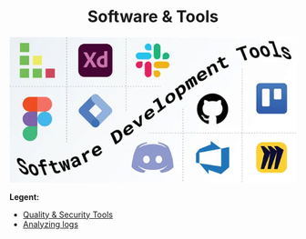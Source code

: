 <div align="center">

# **Software & Tools**

![Software & Tools](./pic/software.gif)
</div>

__Legent:__

  * [Quality & Security Tools](./files/quality_and_security.md)
  * [Analyzing logs](./files/monitoring.md)
